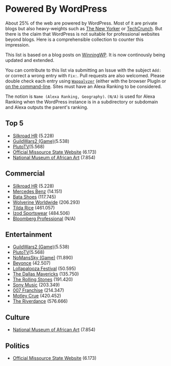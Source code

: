 # Powered By WordPress

About 25% of the web are powered by WordPress. Most of it are private blogs but also heavy-weights such as [The New Yorker](http://www.newyorker.com/) or [TechCrunch](http://techcrunch.com/). But there is the claim that WordPress is not suitable for professional websites beyond blogs. Here is a comprehensible collection to counter this impression.

This list is based on a blog posts on [WinningWP](http://winningwp.com/examples-of-big-name-brands-and-businesses-using-wordpress/). It is now continously being updated and extended.

You can contribute to this list via submitting an Issue with the subject `Add:` or correct a wrong entry with `Fix:`. Pull requests are also welcomed. Please double check each entry using [`Wappalyzer`](http://www.wapalyzer.com) (either with the browser PlugIn or [on the command-line](https://www.npmjs.com/package/wappalyzer-cli). Sites must have an Alexa Ranking to be considered.

The notion is `Name (Alexa Ranking, Geography)`. `(N/A)` is used for Alexa Ranking when the WordPress instance is in a subdirectory or subdomain and Alexa outputs the parent's ranking.

## Top 5

- [Silkroad HR](http://www.silkroad.com) (5.228)
- [GuildWars2 (Game)](https://www.guildwars2.com)(5.538)
- [PlutoTV](http://pluto.tv/)(5.568)
- [Official Missource State Website](http://www.mo.gov/) (6.173)
- [National Museum of African Art](https://africa.si.edu/) (7.854)

## Commercial

- [Silkroad HR](http://www.silkroad.com) (5.228)
- [Mercedes Benz](https://www.mercedes-benz.com) (14.151)
- [Bata Shoes](www.bata.com) (117.745)
- [Wolverine Worldwide](http://www.wolverineworldwide.com/) (206.293)
- [Tilda Rice](http://www.tilda.com/) (461.057)
- [Izod Sportswear](http://izod.com/) (484.506)
- [Bloomberg Professional](https://www.bloomberg.com/professional/) (N/A)

## Entertainment

- [GuildWars2 (Game)](https://www.guildwars2.com)(5.538)
- [PlutoTV](http://pluto.tv/)(5.568)
- [NoMansSky (Game)](http://no-mans-sky.com) (11.890)
- [Beyonce](http://www.beyonce.com/) (42.507)
- [Lollapalooza Festival](http://www.lollapalooza.com/) (50.595)
- [The Dallas Mavericks](http://www.mavs.com/) (135.750)
- [The Rolling Stones](http://www.rollingstones.com/) (191.420)
- [Sony Music](https://www.sonymusic.com/) (203.349)
- [007 Franchise](http://www.007.com/) (214.347)
- [Motley Crue](http://www.motley.com/) (420.452)
- [The Riverdance](http://riverdance.com/) (576.666)


## Culture

- [National Museum of African Art](https://africa.si.edu/) (7.854)


## Politics

- [Official Missource State Website](http://www.mo.gov/) (6.173)



